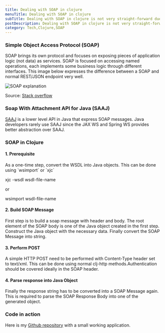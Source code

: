 ```yaml
---
title: Dealing with SOAP in clojure
menuTitle: Dealing with SOAP in clojure
subTitle: Dealing with SOAP in clojure is not very straight-forward due to the lack of framework support. This post explains how to perform SOAP call using basic Java libraries.
postDescription: Dealing with SOAP in clojure is not very straight-forward due to the lack of framework support. This post explains how to perform SOAP call using basic Java libraries.
category: Tech,Clojure,SOAP
---
```

### Simple Object Access Protocol (SOAP)

SOAP brings its own protocol and focuses on exposing pieces of application logic (not data) as services. SOAP is focused on accessing named operations, each implements some business logic through different interfaces. This image below expresses the difference between a SOAP and normal REST/JSON endpoint very well.

![SOAP explanation](/assets/images/posts/soap-clj/soap-primer.png)

Source: [Stack overflow](https://stackoverflow.com/a/44713574/419448)

### Soap With Attachment API for Java (SAAJ)

[SAAJ](https://docs.oracle.com/javaee/5/tutorial/doc/bnbhg.html) is a lower level API in Java that express SOAP messages. Java developers rarely use SAAJ since the JAX WS and Spring WS provides better abstraction over SAAJ.

### SOAP in Clojure

#### 1\. Prerequisite

As a one-time step, convert the WSDL into Java objects. This can be done using \`wsimport\` or \`xjc\`

xjc -wsdl wsdl-file-name

or

wsimport wsdl-file-name

#### 2\. Build SOAP Message

First step is to build a soap message with header and body. The root element of the SOAP body is one of the Java object created in the first step. Construct the Java object with the necessary data. Finally convert the SOAP Message into string.

#### 3\. Perform POST

A simple HTTP POST need to be performed with Content-Type header set to text/xml. This can be done using normal clj-http methods.Authentication should be covered ideally in the SOAP header.

#### 4\. Parse response into Java Object

Finally the response string has to be converted into a SOAP Message again. This is required to parse the SOAP Response Body into one of the generated object.

### Code in action

Here is my [Github repository](https://github.com/prasann/soap-clj) with a small working application.